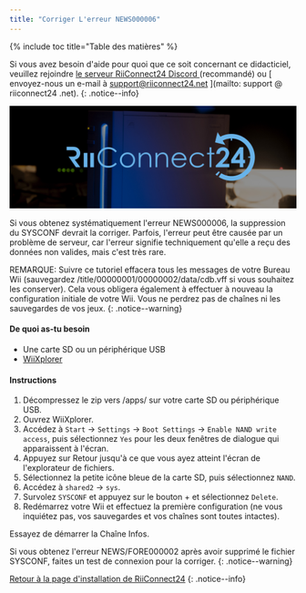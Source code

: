 ```yaml
---
title: "Corriger L'erreur NEWS000006"
---
```


{% include toc title="Table des matières" %}

Si vous avez besoin d'aide pour quoi que ce soit concernant ce didacticiel, veuillez rejoindre [ le serveur RiiConnect24 Discord ](https://discord.gg/rc24) (recommandé) ou [ envoyez-nous un e-mail à support@riiconnect24.net ](mailto: support @ riiconnect24 .net).
{: .notice--info}

![RiiConnect24 Logo](/images/WiiRC24Logo.jpg)

Si vous obtenez systématiquement l'erreur NEWS000006, la suppression du SYSCONF devrait la corriger. Parfois, l'erreur peut être causée par un problème de serveur, car l'erreur signifie techniquement qu'elle a reçu des données non valides, mais c'est très rare.

REMARQUE: Suivre ce tutoriel effacera tous les messages de votre Bureau Wii (sauvegardez /title/00000001/00000002/data/cdb.vff si vous souhaitez les conserver). Cela vous obligera également à effectuer à nouveau la configuration initiale de votre Wii. Vous ne perdrez pas de chaînes ni les sauvegardes de vos jeux.
{: .notice--warning}

#### De quoi as-tu besoin
* Une carte SD ou un périphérique USB
* [WiiXplorer](https://sourceforge.net/projects/wiixplorer/files/latest/download)

#### Instructions

1. Décompressez le zip vers /apps/ sur votre carte SD ou périphérique USB.
1. Ouvrez WiiXplorer.
1. Accédez à `Start` -> `Settings` -> `Boot Settings` -> `Enable NAND write access`, puis sélectionnez `Yes` pour les deux fenêtres de dialogue qui apparaissent à l'écran.
1. Appuyez sur Retour jusqu'à ce que vous ayez atteint l'écran de l'explorateur de fichiers.
1. Sélectionnez la petite icône bleue de la carte SD, puis sélectionnez `NAND`.
1. Accédez à `shared2` -> `sys`.
1. Survolez `SYSCONF` et appuyez sur le bouton + et sélectionnez `Delete`.
1. Redémarrez votre Wii et effectuez la première configuration (ne vous inquiétez pas, vos sauvegardes et vos chaînes sont toutes intactes).

Essayez de démarrer la Chaîne Infos.

Si vous obtenez l'erreur NEWS/FORE000002 après avoir supprimé le fichier SYSCONF, faites un test de connexion pour la corriger.
{: .notice--warning}

[Retour à la page d'installation de RiiConnect24](riiconnect24)
{: .notice--info}
